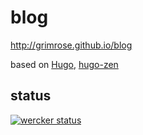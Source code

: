 # blog

http://grimrose.github.io/blog

based on [Hugo], [hugo-zen]

## status

[![wercker status](https://app.wercker.com/status/f644e521f1414b8652ab3a337d607cb4/m/master "wercker status")](https://app.wercker.com/project/bykey/f644e521f1414b8652ab3a337d607cb4)

[Hugo]: http://gohugo.io/
[hugo-zen]: https://github.com/rakuishi/hugo-zen
